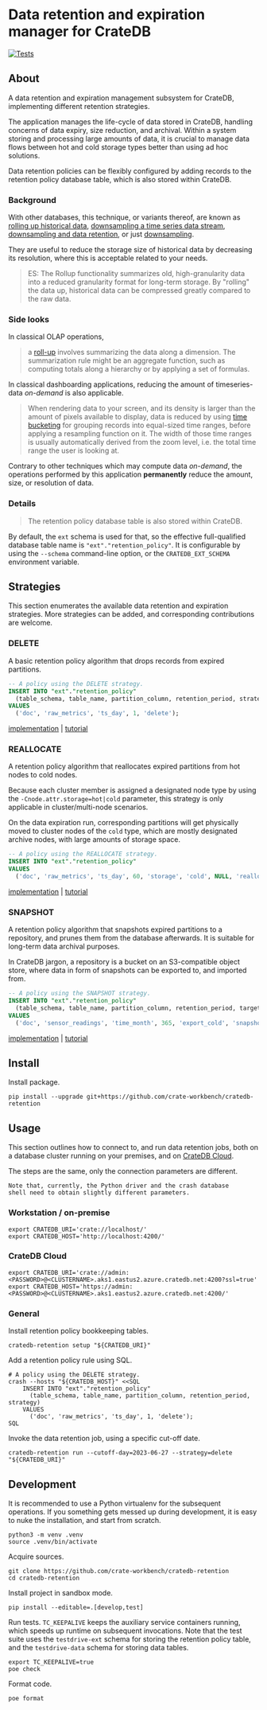 # Data retention and expiration manager for CrateDB

[![Tests](https://github.com/crate-workbench/cratedb-retention/actions/workflows/main.yml/badge.svg)](https://github.com/crate-workbench/cratedb-retention/actions/workflows/main.yml)

## About

A data retention and expiration management subsystem for CrateDB, implementing
different retention strategies.

The application manages the life-cycle of data stored in CrateDB, handling
concerns of data expiry, size reduction, and archival. Within a system storing
and processing large amounts of data, it is crucial to manage data flows between
hot and cold storage types better than using ad hoc solutions.

Data retention policies can be flexibly configured by adding records to the
retention policy database table, which is also stored within CrateDB.

### Background

With other databases, this technique, or variants thereof, are known as [rolling up
historical data], [downsampling a time series data stream], [downsampling and data
retention], or just [downsampling].

They are useful to reduce the storage size of historical data by decreasing its
resolution, where this is acceptable related to your needs.

> ES: The Rollup functionality summarizes old, high-granularity data into a reduced
> granularity format for long-term storage. By "rolling" the data up, historical
> data can be compressed greatly compared to the raw data.

### Side looks

In classical OLAP operations,
> a [roll-up] involves summarizing the data along a dimension. The summarization
> rule might be an aggregate function, such as computing totals along a hierarchy
> or by applying a set of formulas.

In classical dashboarding applications, reducing the amount of timeseries-data
_on-demand_ is also applicable. 
> When rendering data to your screen, and its density is larger than the amount
> of pixels available to display, data is reduced by using [time bucketing] for
> grouping records into equal-sized time ranges, before applying a resampling
> function on it. The width of those time ranges is usually automatically derived
> from the zoom level, i.e. the total time range the user is looking at.

Contrary to other techniques which may compute data _on-demand_, the operations
performed by this application **permanently** reduce the amount, size, or
resolution of data.

### Details

> The retention policy database table is also stored within CrateDB.

By default, the `ext` schema is used for that, so the effective full-qualified database
table name is `"ext"."retention_policy"`. It is configurable by using the `--schema`
command-line option, or the `CRATEDB_EXT_SCHEMA` environment variable.


## Strategies

This section enumerates the available data retention and expiration strategies.
More strategies can be added, and corresponding contributions are welcome.

### DELETE

A basic retention policy algorithm that drops records from expired partitions.

```sql
-- A policy using the DELETE strategy.
INSERT INTO "ext"."retention_policy"
  (table_schema, table_name, partition_column, retention_period, strategy)
VALUES
  ('doc', 'raw_metrics', 'ts_day', 1, 'delete');
```

[implementation](cratedb_retention/strategy/delete.py) | [tutorial](https://community.crate.io/t/cratedb-and-apache-airflow-implementation-of-data-retention-policy/913) 

### REALLOCATE

A retention policy algorithm that reallocates expired partitions from hot nodes
to cold nodes.

Because each cluster member is assigned a designated node type by using the
`-Cnode.attr.storage=hot|cold` parameter, this strategy is only applicable in
cluster/multi-node scenarios.

On the data expiration run, corresponding partitions will get physically moved to
cluster nodes of the `cold` type, which are mostly designated archive nodes, with
large amounts of storage space.

```sql
-- A policy using the REALLOCATE strategy.
INSERT INTO "ext"."retention_policy"
VALUES
  ('doc', 'raw_metrics', 'ts_day', 60, 'storage', 'cold', NULL, 'reallocate');
```

[implementation](cratedb_retention/strategy/reallocate.py) | [tutorial](https://community.crate.io/t/cratedb-and-apache-airflow-building-a-hot-cold-storage-data-retention-policy/934)

### SNAPSHOT

A retention policy algorithm that snapshots expired partitions to a repository,
and prunes them from the database afterwards. It is suitable for long-term
data archival purposes.

In CrateDB jargon, a repository is a bucket on an S3-compatible object store,
where data in form of snapshots can be exported to, and imported from.

```sql
-- A policy using the SNAPSHOT strategy.
INSERT INTO "ext"."retention_policy"
  (table_schema, table_name, partition_column, retention_period, target_repository_name, strategy)
VALUES
  ('doc', 'sensor_readings', 'time_month', 365, 'export_cold', 'snapshot');
```

[implementation](cratedb_retention/strategy/snapshot.py) | [tutorial](https://community.crate.io/t/building-a-data-retention-policy-for-cratedb-with-apache-airflow/1001)


## Install

Install package.
```shell
pip install --upgrade git+https://github.com/crate-workbench/cratedb-retention
```


## Usage

This section outlines how to connect to, and run data retention jobs, both
on a database cluster running on your premises, and on [CrateDB Cloud].

The steps are the same, only the connection parameters are different.
```{todo}
Note that, currently, the Python driver and the crash database
shell need to obtain slightly different parameters. 
```

### Workstation / on-premise

```shell
export CRATEDB_URI='crate://localhost/'
export CRATEDB_HOST='http://localhost:4200/'
```

### CrateDB Cloud

```shell
export CRATEDB_URI='crate://admin:<PASSWORD>@<CLUSTERNAME>.aks1.eastus2.azure.cratedb.net:4200?ssl=true'
export CRATEDB_HOST='https://admin:<PASSWORD>@<CLUSTERNAME>.aks1.eastus2.azure.cratedb.net:4200/'
```

### General

Install retention policy bookkeeping tables.
```shell
cratedb-retention setup "${CRATEDB_URI}"
```

Add a retention policy rule using SQL.
```shell
# A policy using the DELETE strategy.
crash --hosts "${CRATEDB_HOST}" <<SQL
    INSERT INTO "ext"."retention_policy"
      (table_schema, table_name, partition_column, retention_period, strategy)
    VALUES
      ('doc', 'raw_metrics', 'ts_day', 1, 'delete');
SQL
```

Invoke the data retention job, using a specific cut-off date.
```shell
cratedb-retention run --cutoff-day=2023-06-27 --strategy=delete "${CRATEDB_URI}"
```


## Development

It is recommended to use a Python virtualenv for the subsequent operations.
If you something gets messed up during development, it is easy to nuke the
installation, and start from scratch.
```shell
python3 -m venv .venv
source .venv/bin/activate
```

Acquire sources.
```shell
git clone https://github.com/crate-workbench/cratedb-retention
cd cratedb-retention
```

Install project in sandbox mode.
```shell
pip install --editable=.[develop,test]
```

Run tests. `TC_KEEPALIVE` keeps the auxiliary service containers running, which
speeds up runtime on subsequent invocations. Note that the test suite uses the
`testdrive-ext` schema for storing the retention policy table, and the
`testdrive-data` schema for storing data tables.
```shell
export TC_KEEPALIVE=true
poe check
```

Format code.
```shell
poe format
```


[CrateDB Cloud]: https://console.cratedb.cloud/
[downsampling]: https://docs.victoriametrics.com/#downsampling
[downsampling a time series data stream]: https://www.elastic.co/guide/en/elasticsearch/reference/current/downsampling.html
[downsampling and data retention]: https://docs.influxdata.com/influxdb/v1.8/guides/downsample_and_retain/
[rolling up historical data]: https://www.elastic.co/guide/en/elasticsearch/reference/current/rollup-overview.html
[roll-up]: https://en.wikipedia.org/wiki/OLAP_cube#Operations
[time bucketing]: https://community.crate.io/t/resampling-time-series-data-with-date-bin/1009

